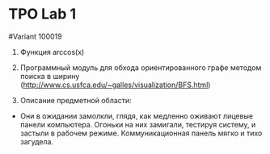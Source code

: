 # TPO Lab 1

#Variant 100019

1. Функция arccos(x)

2. Программный модуль для обхода ориентированного графе методом поиска в ширину (http://www.cs.usfca.edu/~galles/visualization/BFS.html)

3. Описание предметной области:

- Они в ожидании замолкли, глядя, как медленно оживают лицевые панели компьютера. Огоньки на них замигали, тестируя систему, и застыли в рабочем режиме. Коммуникационная панель мягко и тихо загудела.
   
   